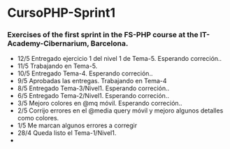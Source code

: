 # CursoPHP-Sprint1
### Exercises of the first sprint in the FS-PHP course at the IT-Academy-Cibernarium, Barcelona.

- 12/5 Entregado ejercicio 1 del nivel 1 de Tema-5. Esperando correción..
- 11/5 Trabajando en Tema-5.
- 10/5 Entregado Tema-4. Esperando correción..
- 9/5 Aprobadas las entregas. Trabajando en Tema-4
- 8/5 Entregado Tema-3/Nivel1. Esperando correción..
- 6/5 Entregado Tema-2/Nivel1. Esperando correción..
- 3/5 Mejoro colores en @mq móvil. Esperando correción..
- 2/5 Corrijo errores en el @media query móvil y mejoro algunos detalles como colores. 
- 1/5 Me marcan algunos errores a corregir
- 28/4 Queda listo el Tema-1/Nivel1. 
- 


